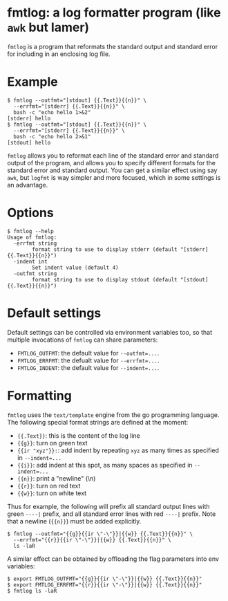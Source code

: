 # fmtlog: a log formatter program (like `awk` but lamer)

`fmtlog` is a program that reformats the standard output and standard error for
including in an enclosing log file.

# Example

```console
$ fmtlog --outfmt="[stdout] {{.Text}}{{n}}" \
  --errfmt="[stderr] {{.Text}}{{n}}" \
  bash -c "echo hello 1>&2"
[stderr] hello
$ fmtlog --outfmt="[stdout] {{.Text}}{{n}}" \
  --errfmt="[stderr] {{.Text}}{{n}}" \
  bash -c "echo hello 2>&1"
[stdout] hello
```

`fmtlog` allows you to reformat each line of the standard error and standard
output of the program, and allows you to specify different formats for the
standard error and standard output.  You can get a similar effect using say
`awk`, but `logfmt` is way simpler and more focused, which in some settings is
an advantage.

# Options

```console
$ fmtlog --help
Usage of fmtlog:
  -errfmt string
        format string to use to display stderr (default "[stderr] {{.Text}}{{n}}")
  -indent int
        Set indent value (default 4)
  -outfmt string
        format string to use to display stdout (default "[stdout] {{.Text}}{{n}}")
```

# Default settings

Default settings can be controlled via environment variables too, so that
multiple invocations of `fmtlog` can share parameters:

* `FMTLOG_OUTFMT`: the default value for `--outfmt=...`.
* `FMTLOG_ERRFMT`: the defualt value for `--errfmt=...`.
* `FMTLOG_INDENT`: the default value for `--indent=...`.

# Formatting

`fmtlog` uses the `text/template` engine from the go programming language.  The
following special format strings are defined at the moment:

* `{{.Text}}`: this is the content of the log line
* `{{g}}`: turn on green text
* `{{ir "xyz"}}:`: add indent by repeating `xyz` as many times as specified in `--indent=...`
* `{{i}}`: add indent at this spot, as many spaces as specified in `--indent=...`
* `{{n}}`: print a "newline" (\n)
* `{{r}}`: turn on red text
* `{{w}}`: turn on white text

Thus for example, the following will prefix all standard output lines with green
`----|` prefix, and all standard error lines with red `----|` prefix. Note that
a newline (`{{n}}`) must be added explicitly.

```
$ fmtlog --outfmt="{{g}}{{ir \"-\"}}|{{w}} {{.Text}}{{n}}" \
  --errfmt="{{r}}{{ir \"-\"}}|{{w}} {{.Text}}{{n}}" \
  ls -laR
```

A similar effect can be obtained by offloading the flag parameters into env
variables:

```
$ export FMTLOG_OUTFMT="{{g}}{{ir \"-\"}}|{{w}} {{.Text}}{{n}}"
$ export FMTLOG_ERRFMT="{{r}}{{ir \"-\"}}|{{w}} {{.Text}}{{n}}"
$ fmtlog ls -laR
```
